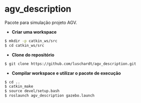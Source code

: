 # agv_description

Pacote para simulação projeto AGV. 

- **Criar uma workspace** 
```sh
$ mkdir -p catkin_ws/src
$ cd catkin_ws/src
```
- **Clone do repositório**
```sh
$ git clone https://github.com/luschardt/agv_description.git
```
- **Compilar workspace e utilizar o pacote de execução**
```sh
$ cd ..
$ catkin_make
$ source devel/setup.bash
$ roslaunch agv_description gazebo.launch  
```
